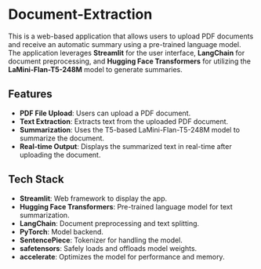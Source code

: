 # Document-Extraction

This is a web-based application that allows users to upload PDF documents and receive an automatic summary using a pre-trained language model. The application leverages **Streamlit** for the user interface, **LangChain** for document preprocessing, and **Hugging Face Transformers** for utilizing the **LaMini-Flan-T5-248M** model to generate summaries.

## Features

- **PDF File Upload**: Users can upload a PDF document.
- **Text Extraction**: Extracts text from the uploaded PDF document.
- **Summarization**: Uses the T5-based LaMini-Flan-T5-248M model to summarize the document.
- **Real-time Output**: Displays the summarized text in real-time after uploading the document.

## Tech Stack

- **Streamlit**: Web framework to display the app.
- **Hugging Face Transformers**: Pre-trained language model for text summarization.
- **LangChain**: Document preprocessing and text splitting.
- **PyTorch**: Model backend.
- **SentencePiece**: Tokenizer for handling the model.
- **safetensors**: Safely loads and offloads model weights.
- **accelerate**: Optimizes the model for performance and memory.


